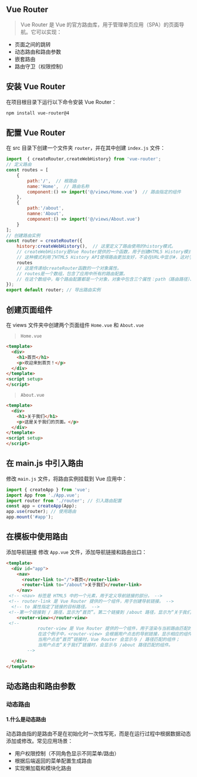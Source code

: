 ## Vue Router
> Vue Router 是 Vue 的官方路由库，用于管理单页应用（SPA）的页面导航。它可以实现：
- 页面之间的跳转
- 动态路由和路由参数
- 嵌套路由
- 路由守卫（权限控制）

## 安装 Vue Router
在项目根目录下运行以下命令安装 Vue Router：
```bash
npm install vue-router@4
```

## 配置 Vue Router
在 src 目录下创建一个文件夹 `router`，并在其中创建 `index.js` 文件：
```js
import  { createRouter,createWebHistory} from 'vue-router';
// 定义路由
const routes = [
    {
        path:'/',  // 根路由
        name:'Home',  // 路由名称
        component:() => import('@/views/Home.vue')  // 路由指定的组件
    },
    {
        path:'/about',
        namne:'About',
        component:() => import('@/views/About.vue')
    }
];
// 创建路由实例
const router = createRouter({
    history:createWebHistory(),  // 这里定义了路由使用的history模式。
    // createWebHistory是Vue Router提供的一个函数，用于创建HTML5 History模式。
    // 这种模式利用了HTML5 History API使得路由更加友好，不会在URL中显示#，这对于SEO和用户体验都更好。
    routes 
    // 这是传递给createRouter函数的一个对象属性。
    // routes是一个数组，包含了应用中所有的路由配置。
    // 在这个数组中，每个路由配置都是一个对象，对象中包含三个属性：path（路由路径）、name（路由名称）、component（该路径对应的组件）。
});
export default router; // 导出路由实例

```

## 创建页面组件
在 views 文件夹中创建两个页面组件 `Home.vue` 和 `About.vue`
>`Home.vue`
```html
<template>
  <div>
    <h1>首页</h1>
    <p>欢迎来到首页！</p>
  </div>
</template>
<script setup>
</script>

```
>`About.vue`

```html
<template>
  <div>
    <h1>关于我们</h1>
    <p>这是关于我们的页面。</p>
  </div>
</template>
<script setup>
</script>

```

## 在 main.js 中引入路由
修改 `main.js` 文件，将路由实例挂载到 Vue 应用中：
```js
import { createApp } from 'vue';
import App from './App.vue';
import router from './router'; // 引入路由配置
const app = createApp(App);
app.use(router); // 使用路由
app.mount('#app');
```

## 在模板中使用路由
 添加导航链接
修改 `App.vue` 文件，添加导航链接和路由出口：
```html
<template>
  <div id="app">
    <nav>
      <router-link to="/">首页</router-link>
      <router-link to="/about">关于我们</router-link>
    </nav>
 <!-- <nav> 标签是 HTML5 中的一个元素，用于定义导航链接的部分。 -->
 <!-- router-link 是 Vue Router 提供的一个组件，用于创建导航链接。 -->
  <!-- to 属性指定了链接的目标路径。 -->
 <!--第一个链接到 / 路径，显示为“首页”。第二个链接到 /about 路径，显示为“关于我们”。  -->
    <router-view></router-view>
 <!-- 
            router-view 是 Vue Router 提供的一个组件，用于渲染与当前路由匹配的组件。
            在这个例子中，<router-view> 会根据用户点击的导航链接，显示相应的组件内容。
            当用户点击“首页”链接时，Vue Router 会显示与 / 路径匹配的组件；
            当用户点击“关于我们”链接时，会显示与 /about 路径匹配的组件。
        -->

  </div>
</template>

```

## 动态路由和路由参数

### 动态路由
#### 1.什么是动态路由
动态路由指的是路由不是在初始化时一次性写死，而是在运行过程中根据数据动态添加或修改。常见应用场景：
- 用户权限控制（不同角色显示不同菜单/路由）
- 根据后端返回的菜单配置生成路由
- 实现懒加载和模块化路由